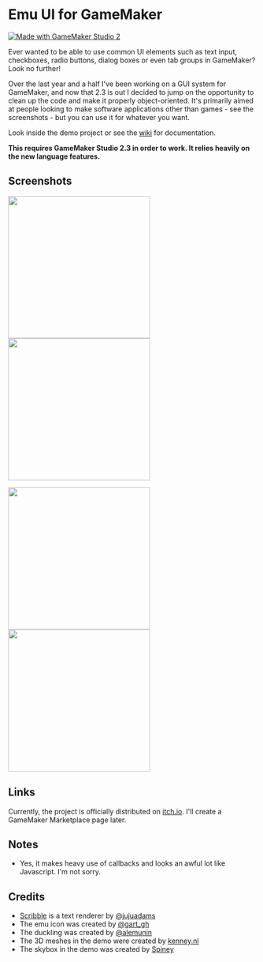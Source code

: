 # Emu UI for GameMaker

[![Made with GameMaker Studio 2](https://img.shields.io/badge/Made%20with-GameMaker_Studio_2-000000.svg?style=flat&logo=data%3Aimage%2Fpng%3Bbase64%2CiVBORw0KGgoAAAANSUhEUgAAAA4AAAAOCAMAAAAolt3jAAAAZlBMVEX%2F%2F%2F%2F%2F%2F%2F%2F%2F%2F%2F%2F%2F%2F%2F%2F%2F%2F%2F%2F%2F%2F%2F%2F%2F%2F%2F%2F%2F%2F%2F%2F%2F%2F%2F%2F%2F%2F%2F%2F%2F%2F%2F%2F%2F%2F%2F%2F%2F%2F%2F%2F%2F%2F%2F%2F%2F%2F%2F%2F%2F%2F%2F%2F%2F%2F%2F%2F%2F%2F%2F%2F%2F%2F%2F%2F%2F%2F%2F%2F%2F%2F%2F%2F%2F%2F%2F%2F%2F%2F%2F%2F%2F%2F%2F%2F%2F%2F%2F%2F%2F%2F%2F%2F%2F%2F%2F%2F%2F%2F%2F%2F%2F%2F%2F%2F%2F%2F%2F%2F%2F%2F%2F%2F%2F%2F%2F%2F%2F%2F%2F%2F%2F%2F%2F%2BrG8stAAAAIXRSTlMABg0OFBkfcn1%2Bf4CBgoOFhoeIiouWmNDa5ebp8PX2%2B%2F6o6Vq%2BAAAAY0lEQVR42k2OWQ6AIAwFn%2BIOioobrnD%2FS4o0EeanmQxNAdErRFTWtsFq6%2BiiZozz0CSnTjYBwo0RkF8DWDLf51Ni9K%2FYdq0Fy3KAfzk97M7goK1F%2F4rGH9Kk1OlboQtEDIrmC%2BU3CVxTr%2FRMAAAAAElFTkSuQmCC)](https://www.yoyogames.com/gamemaker)

Ever wanted to be able to use common UI elements such as text input, checkboxes, radio buttons, dialog boxes or even tab groups in GameMaker? Look no further!

Over the last year and a half I've been working on a GUI system for GameMaker, and now that 2.3 is out I decided to jump on the opportunity to clean up the code and make it properly object-oriented. It's primarily aimed at people looking to make software applications other than games - see the screenshots - but you can use it for whatever you want.

Look inside the demo project or see the [wiki](https://github.com/DragoniteSpam/Emu/wiki) for documentation.

**This requires GameMaker Studio 2.3 in order to work. It relies heavily on the new language features.**

## Screenshots

<a href="https://img.itch.zone/aW1hZ2UvNjcxMzAzLzM2NTk2MjkucG5n/original/Ernro5.png"><img src="https://img.itch.zone/aW1hZ2UvNjcxMzAzLzM2NTk2MjkucG5n/original/Ernro5.png" width="288"></a>
<a href="https://img.itch.zone/aW1hZ2UvNjcxMzAzLzM2NTk2MzAucG5n/original/1USygf.png"><img src="https://img.itch.zone/aW1hZ2UvNjcxMzAzLzM2NTk2MzAucG5n/original/1USygf.png" width="288"></a>

<a href="https://img.itch.zone/aW1hZ2UvNjcxMzAzLzM2NTk2MjgucG5n/original/B6NRS9.png"><img src="https://img.itch.zone/aW1hZ2UvNjcxMzAzLzM2NTk2MjgucG5n/original/B6NRS9.png" width="288"></a>
<a href="https://img.itch.zone/aW1hZ2UvNjcxMzAzLzM2NTk2MzEucG5n/original/Mrb%2FyO.png"><img src="https://img.itch.zone/aW1hZ2UvNjcxMzAzLzM2NTk2MzEucG5n/original/Mrb%2FyO.png" width="288"></a>

## Links

Currently, the project is officially distributed on [itch.io](https://dragonite.itch.io/emu-ui-for-gamemaker). I'll create a GameMaker Marketplace page later.

## Notes

 - Yes, it makes heavy use of callbacks and looks an awful lot like Javascript. I'm not sorry.

## Credits

 - [Scribble](https://github.com/JujuAdams/scribble) is a text renderer by [@jujuadams](https://twitter.com/jujuadams)
 - The emu icon was created by [@gart_gh](https://twitter.com/gart_gh)
 - The duckling was created by [@alemunin](https://twitter.com/alemunin)
 - The 3D meshes in the demo were created by [kenney.nl](https://kenney.nl/assets/nature-kit)
 - The skybox in the demo was created by [Spiney](https://opengameart.org/content/cloudy-skyboxes)

